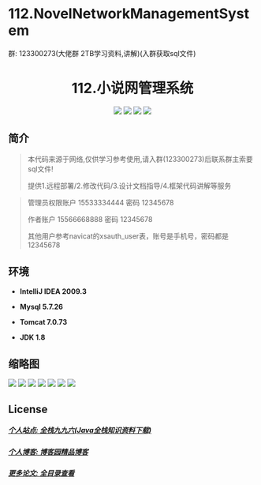 # 112.NovelNetworkManagementSystem

<p>群: 123300273(大佬群 2TB学习资料,讲解)(入群获取sql文件)</p>

<p><h1 align="center">112.小说网管理系统</h1></p>


<p align="center">
    <img src="https://img.shields.io/badge/jdk-1.8-orange.svg"/>
    <img src="https://img.shields.io/badge/spring-5.x-lightgrey.svg"/>
    <img src="https://img.shields.io/badge/springmvc-3.x-blue.svg"/>
    <img src="https://img.shields.io/badge/mybatis-5.x-yellow.svg"/>
</p>

## 简介


> 本代码来源于网络,仅供学习参考使用,请入群(123300273)后联系群主索要sql文件!
>
> 提供1.远程部署/2.修改代码/3.设计文档指导/4.框架代码讲解等服务

> 管理员权限账户 15533334444 密码 12345678 
> 
> 作者账户 15566668888 密码 12345678 
> 
> 其他用户参考navicat的xsauth_user表，账号是手机号，密码都是12345678


## 环境

- <b>IntelliJ IDEA 2009.3</b>

- <b>Mysql 5.7.26</b>

- <b>Tomcat 7.0.73</b>

- <b>JDK 1.8</b>




## 缩略图

![](https://img2022.cnblogs.com/blog/588112/202206/588112-20220615155243791-820874333.png)
![](https://img2022.cnblogs.com/blog/588112/202206/588112-20220615155251351-303637693.png)
![](https://img2022.cnblogs.com/blog/588112/202206/588112-20220615155255633-366766535.png)
![](https://img2022.cnblogs.com/blog/588112/202206/588112-20220615155302246-153171163.png)
![](https://img2022.cnblogs.com/blog/588112/202206/588112-20220615155309724-766668920.png)
![](https://img2022.cnblogs.com/blog/588112/202206/588112-20220615155317995-51585427.png)
![](https://img2022.cnblogs.com/blog/588112/202206/588112-20220615155327321-1966396785.png)


## License

##### [个人站点: 全栈九九六(Java全栈知识资料下载)](https://www.blog996.com/)
##### [个人博客: 博客园精品博客](https://www.cnblogs.com/yysbolg/)
##### [更多论文: 全目录查看](https://www.blog996.com/md/2021-09-22-1632317852192.html)



